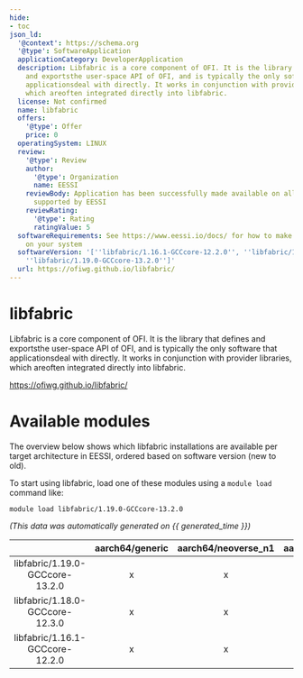 ```yaml
---
hide:
- toc
json_ld:
  '@context': https://schema.org
  '@type': SoftwareApplication
  applicationCategory: DeveloperApplication
  description: Libfabric is a core component of OFI. It is the library that defines
    and exportsthe user-space API of OFI, and is typically the only software that
    applicationsdeal with directly. It works in conjunction with provider libraries,
    which areoften integrated directly into libfabric.
  license: Not confirmed
  name: libfabric
  offers:
    '@type': Offer
    price: 0
  operatingSystem: LINUX
  review:
    '@type': Review
    author:
      '@type': Organization
      name: EESSI
    reviewBody: Application has been successfully made available on all architectures
      supported by EESSI
    reviewRating:
      '@type': Rating
      ratingValue: 5
  softwareRequirements: See https://www.eessi.io/docs/ for how to make EESSI available
    on your system
  softwareVersion: '[''libfabric/1.16.1-GCCcore-12.2.0'', ''libfabric/1.18.0-GCCcore-12.3.0'',
    ''libfabric/1.19.0-GCCcore-13.2.0'']'
  url: https://ofiwg.github.io/libfabric/
---
```


libfabric
=========


Libfabric is a core component of OFI. It is the library that defines and exportsthe user-space API of OFI, and is typically the only software that applicationsdeal with directly. It works in conjunction with provider libraries, which areoften integrated directly into libfabric.

https://ofiwg.github.io/libfabric/
# Available modules


The overview below shows which libfabric installations are available per target architecture in EESSI, ordered based on software version (new to old).

To start using libfabric, load one of these modules using a `module load` command like:

```shell
module load libfabric/1.19.0-GCCcore-13.2.0
```

*(This data was automatically generated on {{ generated_time }})*  

| |aarch64/generic|aarch64/neoverse_n1|aarch64/neoverse_v1|x86_64/generic|x86_64/amd/zen2|x86_64/amd/zen3|x86_64/amd/zen4|x86_64/intel/haswell|x86_64/intel/sapphirerapids|x86_64/intel/skylake_avx512|
| :---: | :---: | :---: | :---: | :---: | :---: | :---: | :---: | :---: | :---: | :---: |
|libfabric/1.19.0-GCCcore-13.2.0|x|x|x|x|x|x|x|x|-|x|
|libfabric/1.18.0-GCCcore-12.3.0|x|x|x|x|x|x|x|x|-|x|
|libfabric/1.16.1-GCCcore-12.2.0|x|x|x|x|x|x|x|x|-|x|
